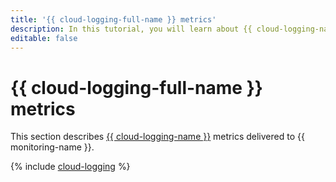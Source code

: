 ```yaml
---
title: '{{ cloud-logging-full-name }} metrics'
description: In this tutorial, you will learn about {{ cloud-logging-name }} metrics.
editable: false
---
```


# {{ cloud-logging-full-name }} metrics

This section describes [{{ cloud-logging-name }}](../../logging/) metrics delivered to {{ monitoring-name }}.

{% include [cloud-logging](../../_includes/monitoring/metrics-ref/cloud-logging.md) %}